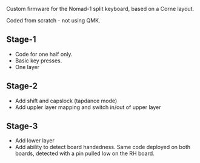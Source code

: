 Custom firmware for the Nomad-1 split keyboard, based on a Corne layout.

Coded from scratch - not using QMK.

## Stage-1
- Code for one half only.
- Basic key presses.
- One layer

## Stage-2
- Add shift and capslock (tapdance mode)
- Add uppler layer mapping and switch in/out of upper layer

## Stage-3
- Add lower layer
- Add ability to detect board handedness. Same code deployed on both boards, detected with a pin pulled low on the RH board.